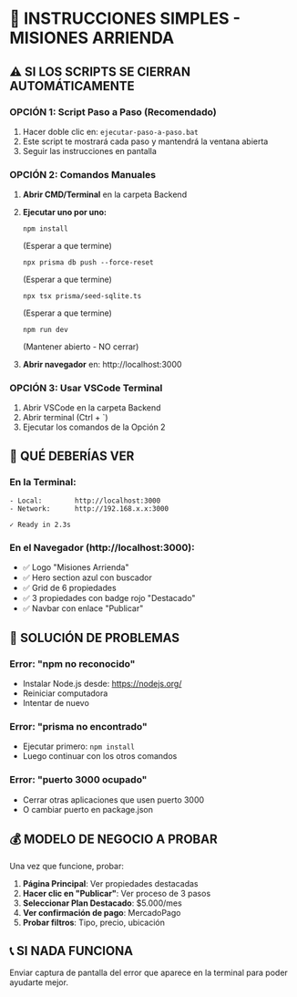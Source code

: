 # 🚀 INSTRUCCIONES SIMPLES - MISIONES ARRIENDA

## ⚠️ **SI LOS SCRIPTS SE CIERRAN AUTOMÁTICAMENTE**

### **OPCIÓN 1: Script Paso a Paso (Recomendado)**
1. Hacer doble clic en: `ejecutar-paso-a-paso.bat`
2. Este script te mostrará cada paso y mantendrá la ventana abierta
3. Seguir las instrucciones en pantalla

### **OPCIÓN 2: Comandos Manuales**
1. **Abrir CMD/Terminal** en la carpeta Backend
2. **Ejecutar uno por uno:**
   ```
   npm install
   ```
   (Esperar a que termine)
   
   ```
   npx prisma db push --force-reset
   ```
   (Esperar a que termine)
   
   ```
   npx tsx prisma/seed-sqlite.ts
   ```
   (Esperar a que termine)
   
   ```
   npm run dev
   ```
   (Mantener abierto - NO cerrar)

3. **Abrir navegador** en: http://localhost:3000

### **OPCIÓN 3: Usar VSCode Terminal**
1. Abrir VSCode en la carpeta Backend
2. Abrir terminal (Ctrl + `)
3. Ejecutar los comandos de la Opción 2

## 🎯 **QUÉ DEBERÍAS VER**

### **En la Terminal:**
```
- Local:        http://localhost:3000
- Network:      http://192.168.x.x:3000

✓ Ready in 2.3s
```

### **En el Navegador (http://localhost:3000):**
- ✅ Logo "Misiones Arrienda"
- ✅ Hero section azul con buscador
- ✅ Grid de 6 propiedades
- ✅ 3 propiedades con badge rojo "Destacado"
- ✅ Navbar con enlace "Publicar"

## 🔧 **SOLUCIÓN DE PROBLEMAS**

### **Error: "npm no reconocido"**
- Instalar Node.js desde: https://nodejs.org/
- Reiniciar computadora
- Intentar de nuevo

### **Error: "prisma no encontrado"**
- Ejecutar primero: `npm install`
- Luego continuar con los otros comandos

### **Error: "puerto 3000 ocupado"**
- Cerrar otras aplicaciones que usen puerto 3000
- O cambiar puerto en package.json

## 💰 **MODELO DE NEGOCIO A PROBAR**

Una vez que funcione, probar:

1. **Página Principal**: Ver propiedades destacadas
2. **Hacer clic en "Publicar"**: Ver proceso de 3 pasos
3. **Seleccionar Plan Destacado**: $5.000/mes
4. **Ver confirmación de pago**: MercadoPago
5. **Probar filtros**: Tipo, precio, ubicación

## 📞 **SI NADA FUNCIONA**

Enviar captura de pantalla del error que aparece en la terminal para poder ayudarte mejor.
